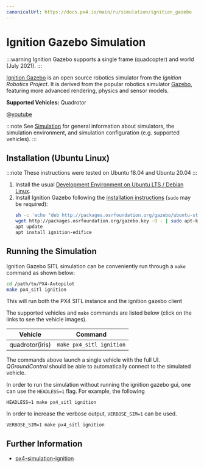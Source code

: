 ```yaml
---
canonicalUrl: https://docs.px4.io/main/ru/simulation/ignition_gazebo
---
```


# Ignition Gazebo Simulation

:::warning
Ignition Gazebo supports a single frame (quadcopter) and world (July 2021).
:::

[Ignition Gazebo](https://gazebosim.org/libs/gazebo) is an open source robotics simulator from the _Ignition Robotics Project_. It is derived from the popular robotics simulator [Gazebo](./gazebo.md), featuring more advanced rendering, physics and sensor models.

**Supported Vehicles:** Quadrotor

@[youtube](https://youtu.be/eRzdGD2vgkU)

:::note
See [Simulation](../simulation/README.md) for general information about simulators, the simulation environment, and simulation configuration (e.g. supported vehicles).
:::

## Installation (Ubuntu Linux)

:::note
These instructions were tested on Ubuntu 18.04 and Ubuntu 20.04
:::

1. Install the usual [Development Environment on Ubuntu LTS / Debian Linux](../dev_setup/dev_env_linux_ubuntu.md).
1. Install Ignition Gazebo following the [installation instructions](https://github.com/Auterion/px4-simulation-ignition#readme) (`sudo` may be required):
   ```sh
   sh -c 'echo "deb http://packages.osrfoundation.org/gazebo/ubuntu-stable `lsb_release -cs` main" > /etc/apt/sources.list.d/gazebo-stable.list'
   wget http://packages.osrfoundation.org/gazebo.key -O - | sudo apt-key add -
   apt update
   apt install ignition-edifice
   ```

## Running the Simulation

Ignition Gazebo SITL simulation can be conveniently run through a `make` command as shown below:
```bash
cd /path/to/PX4-Autopilot
make px4_sitl ignition
```
This will run both the PX4 SITL instance and the ignition gazebo client

The supported vehicles and `make` commands are listed below (click on the links to see the vehicle images).

| Vehicle         | Command                  |
| --------------- | ------------------------ |
| quadrotor(iris) | `make px4_sitl ignition` |

The commands above launch a single vehicle with the full UI. *QGroundControl* should be able to automatically connect to the simulated vehicle.

In order to run the simulation without running the ignition gazebo gui, one can use the `HEADLESS=1` flag. For example, the following
```
HEADLESS=1 make px4_sitl ignition
```

In order to increase the verbose output, `VERBOSE_SIM=1` can be used.
```
VERBOSE_SIM=1 make px4_sitl ignition
```

## Further Information

* [px4-simulation-ignition](https://github.com/Auterion/px4-simulation-ignition)
